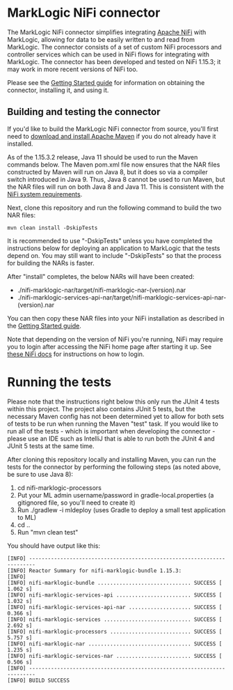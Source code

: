 # MarkLogic NiFi connector

The MarkLogic NiFi connector simplifies integrating [Apache NiFi](https://nifi.apache.org/) with MarkLogic, allowing for 
data to be easily written to and read from MarkLogic. The connector consists of a set of custom NiFi processors and 
controller services which can be used in NiFi flows for integrating with MarkLogic. The connector has been developed 
and tested on NiFi 1.15.3; it may work in more recent versions of NiFi too. 

Please see the [Getting Started guide](https://marklogic.github.io/nifi/getting-started) 
for information on obtaining the connector, installing it, and using it. 


## Building and testing the connector

If you'd like to build the MarkLogic NiFi connector from source, you'll first need to 
[download and install Apache Maven](https://maven.apache.org/) if you do not already have it installed. 

As of the 1.15.3.2 release, Java 11 should be used to run the Maven commands below. The Maven pom.xml file now ensures
that the NAR files constructed by Maven will run on Java 8, but it does so via a compiler switch introduced in Java 9. 
Thus, Java 8 cannot be used to run Maven, but the NAR files will run on both Java 8 and Java 11. This is consistent
with the [NiFi system requirements](https://nifi.apache.org/docs/nifi-docs/html/administration-guide.html#system_requirements).

Next, clone this repository and run the following command to build the two NAR files:

    mvn clean install -DskipTests

It is recommended to use "-DskipTests" unless you have completed the instructions below for deploying an application to 
MarkLogic that the tests depend on. You may still want to include "-DskipTests" so that the process for building the NARs
is faster. 

After "install" completes, the below NARs will have been created:

- ./nifi-marklogic-nar/target/nifi-marklogic-nar-(version).nar
- ./nifi-marklogic-services-api-nar/target/nifi-marklogic-services-api-nar-(version).nar

You can then copy these NAR files into your NiFi installation as described in the 
[Getting Started guide](https://marklogic.github.io/nifi/getting-started).

Note that depending on the version of NiFi you're running, NiFi may require you to login after accessing the NiFi 
home page after starting it up. See [these NiFi docs](https://nifi.apache.org/docs/nifi-docs/html/getting-started.html#i-started-nifi-now-what)
for instructions on how to login.


Running the tests
=========

Please note that the instructions right below this only run the JUnit 4 tests within this project. The project
also contains JUnit 5 tests, but the necessary Maven config has not been determined yet to allow for both sets of tests
to be run when running the Maven "test" task. If you would like to run all of the tests - which is important when 
developing the connector - please use an IDE such as IntelliJ that is able to run both the JUnit 4 and JUnit 5 tests 
at the same time.

After cloning this repository locally and installing Maven, you can run the tests for the connector by performing the 
following steps (as noted above, be sure to use Java 8):

1. cd nifi-marklogic-processors
1. Put your ML admin username/password in gradle-local.properties (a gitignored file, so you'll need to create it)
1. Run ./gradlew -i mldeploy (uses Gradle to deploy a small test application to ML)
1. cd ..
1. Run "mvn clean test"

You should have output like this:

```
[INFO] ------------------------------------------------------------------------
[INFO] Reactor Summary for nifi-marklogic-bundle 1.15.3:
[INFO] 
[INFO] nifi-marklogic-bundle .............................. SUCCESS [  1.062 s]
[INFO] nifi-marklogic-services-api ........................ SUCCESS [  1.032 s]
[INFO] nifi-marklogic-services-api-nar .................... SUCCESS [  0.366 s]
[INFO] nifi-marklogic-services ............................ SUCCESS [  2.692 s]
[INFO] nifi-marklogic-processors .......................... SUCCESS [  5.757 s]
[INFO] nifi-marklogic-nar ................................. SUCCESS [  1.235 s]
[INFO] nifi-marklogic-services-nar ........................ SUCCESS [  0.506 s]
[INFO] ------------------------------------------------------------------------
[INFO] BUILD SUCCESS
```
